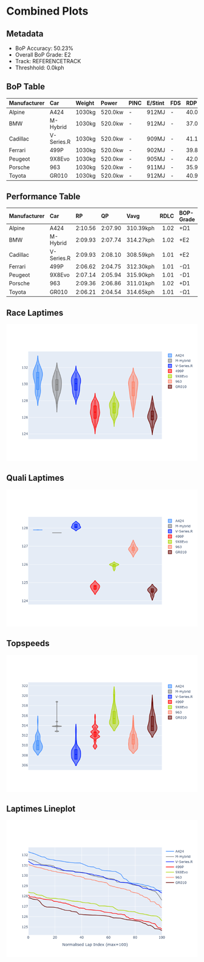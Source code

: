 # Combined Plots

## Metadata

- BoP Accuracy: 50.23%
- Overall BoP Grade: E2
- Track: REFERENCETRACK
- Threshhold: 0.0kph

## BoP Table
| Manufacturer   | Car        | Weight   | Power   | PINC   | E/Stint   | FDS   | RDP    | QDP    | TDP    |
|:---------------|:-----------|:---------|:--------|:-------|:----------|:------|:-------|:-------|:-------|
| Alpine         | A424       | 1030kg   | 520.0kw | -      | 912MJ     | -     | 40.00% | 20.00% | 28.80% |
| BMW            | M-Hybrid   | 1030kg   | 520.0kw | -      | 912MJ     | -     | 37.07% | 20.00% | 7.76%  |
| Cadillac       | V-Series.R | 1030kg   | 520.0kw | -      | 909MJ     | -     | 41.14% | 33.33% | 12.00% |
| Ferrari        | 499P       | 1030kg   | 520.0kw | -      | 902MJ     | -     | 39.80% | 18.75% | 16.42% |
| Peugeot        | 9X8Evo     | 1030kg   | 520.0kw | -      | 905MJ     | -     | 42.02% | 34.78% | 29.91% |
| Porsche        | 963        | 1030kg   | 520.0kw | -      | 911MJ     | -     | 35.99% | 45.45% | 33.88% |
| Toyota         | GR010      | 1030kg   | 520.0kw | -      | 912MJ     | -     | 40.97% | 62.50% | 23.61% |

## Performance Table
| Manufacturer   | Car        | RP      | QP      | Vavg      |   RDLC | BOP-Grade   | Match   |
|:---------------|:-----------|:--------|:--------|:----------|-------:|:------------|:--------|
| Alpine         | A424       | 2:10.56 | 2:07.90 | 310.39kph |   1.02 | +Ω1         | 30.00%  |
| BMW            | M-Hybrid   | 2:09.93 | 2:07.74 | 314.27kph |   1.02 | +E2         | 53.49%  |
| Cadillac       | V-Series.R | 2:09.93 | 2:08.10 | 308.59kph |   1.01 | +E2         | 51.39%  |
| Ferrari        | 499P       | 2:06.62 | 2:04.75 | 312.30kph |   1.01 | -Ω1         | 50.00%  |
| Peugeot        | 9X8Evo     | 2:07.14 | 2:05.94 | 315.90kph |   1.01 | -D1         | 70.00%  |
| Porsche        | 963        | 2:09.36 | 2:06.86 | 311.01kph |   1.02 | +D1         | 67.94%  |
| Toyota         | GR010      | 2:06.21 | 2:04.54 | 314.65kph |   1.01 | -Ω1         | 28.81%  |

## Race Laptimes
![Race Laptimes](images/race_violin.png)

## Quali Laptimes
![Quali Laptimes](images/quali_violin.png)

## Topspeeds
![Topspeeds](images/topspeed_violin.png)

## Laptimes Lineplot
![Laptimes Lineplot](images/laptime_line.png)

